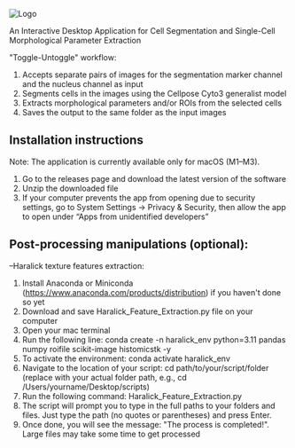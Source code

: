 ![Logo](https://github.com/ninagris/Toggle-Untoggle/blob/main/icons/logo.png)

An Interactive Desktop Application for Cell Segmentation and Single-Cell Morphological Parameter Extraction

"Toggle-Untoggle" workflow:

1. Accepts separate pairs of images for the segmentation marker channel and the nucleus channel as input
2. Segments cells in the images using the Cellpose Cyto3 generalist model
3. Extracts morphological parameters and/or ROIs from the selected cells
4. Saves the output to the same folder as the input images

## Installation instructions

Note: The application is currently available only for macOS (M1–M3).

1. Go to the releases page and download the latest version of the software
2. Unzip the downloaded file
3. If your computer prevents the app from opening due to security settings, go to System Settings → Privacy & Security, then allow the app to open under “Apps from unidentified developers”

## Post-processing manipulations (optional):

–Haralick texture features extraction:
1. Install Anaconda or Miniconda (https://www.anaconda.com/products/distribution) if you haven't done so yet
2. Download and save Haralick_Feature_Extraction.py file on your computer
3. Open your mac terminal
4. Run the following line: conda create -n haralick_env python=3.11 pandas numpy roifile scikit-image histomicstk -y
5. To activate the environment: conda activate haralick_env
6. Navigate to the location of your script: cd path/to/your/script/folder (replace with your actual folder path, e.g., cd /Users/yourname/Desktop/scripts)
7. Run the following command: Haralick_Feature_Extraction.py
8. The script will prompt you to type in the full paths to your folders and files. Just type the path (no quotes or parentheses) and press Enter.
9. Once done, you will see the message: "The process is completed!". Large files may take some time to get processed



